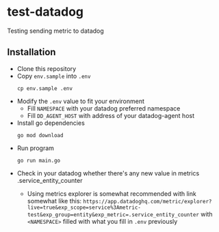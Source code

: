 # test-datadog
Testing sending metric to datadog

## Installation
- Clone this repository
- Copy `env.sample` into `.env`
	```
	cp env.sample .env
	```
- Modify the `.env` value to fit your environment
  - Fill `NAMESPACE` with your datadog preferred namespace
  - Fill `DD_AGENT_HOST` with address of your datadog-agent host
- Install go dependencies
	```
	go mod download
	```
- Run program
	```
	go run main.go
	```
- Check in your datadog whether there's any new value in metrics <NAMESPACE>.service_entity_counter
  - Using metrics explorer is somewhat recommended with link somewhat like this: `https://app.datadoghq.com/metric/explorer?live=true&exp_scope=service%3Ametric-test&exp_group=entity&exp_metric=`<NAMESPACE>`.service_entity_counter` with `<NAMESPACE>` filled with what you fill in `.env` previously
